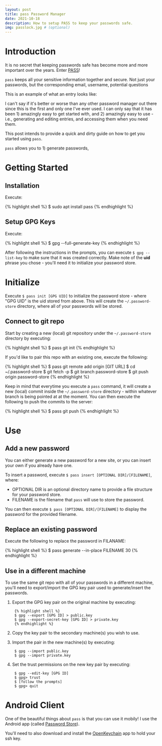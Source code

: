 ```yaml
---
layout: post
title: pass Password Manager
date: 2021-10-18
description: How to setup PASS to keep your passwords safe.
img: passlock.jpg # (optional)
---
```


# Introduction <a id="headerlink" name="pass-introduction" href="#pass-introduction" title="Permalink to this headline"></a>



It is no secret that keeping passwords safe has become more and more important
over the years. Enter [PASS](https://www.passwordstore.org/)!

`pass` keeps all your sensitive information together and secure. Not just your
passwords, but the corresponding email, username, potential questions

This is an example of what an entry looks like:



I can't say if it's better or worse than any other password manager out there
since this is the first and only one I've ever used. I can only say that it has
been 1) amazingly easy to get started with, and 2) amazingly easy to use - i.e.,
generating and editing entries, and accessing them when you need them.

This post intends to provide a quick and dirty guide on how to get you started
using `pass`.

`pass` allows you to 1) generate passwords,

# Getting Started <a id="headerlink" name="pass-getting-started" href="#pass-getting-started" title="Permalink to this headline"></a>

## Installation <a id="headerlink" name="pass-getting-started" href="#pass-getting-started" title="Permalink to this headline"></a>

Execute:

{% highlight shell %}
$ sudo apt install pass
{% endhighlight %}

## Setup GPG Keys <a id="headerlink" name="pass-gpg-keys" href="#pass-gpg-keys" title="Permalink to this headline"></a>

Execute:

{% highlight shell %}
$ gpg --full-generate-key
{% endhighlight %}

After following the instructions in the prompts, you can execute `$ gpg
--list-key` to make sure that it was created correctly. Make note of the **uid**
phrase you chose - you'll need it to initialize your password store.

# Initialize <a id="headerlink" name="pass-initialize" href="#pass-initialize" title="Permalink to this headline"></a>

Execute `$ pass init [GPG UID]` to initialize the password store - where "GPG
UID" is the uid stored from above. This will create the `~/.password-store`
directory, where all of your passwords will be stored.

## Connect to git repo <a id="headerlink" name="pass-git" href="#pass-git" title="Permalink to this headline"></a>

Start by creating a new (local) git repository under the `~/.password-store`
directory by executing:

{% highlight shell %}
$ pass git init
{% endhighlight %}

If you'd like to pair this repo with an existing one, execute the following:

{% highlight shell %}
$ pass git remote add origin [GIT URL]
$ cd ~/.password-store
$ git fetch -p
$ git branch password-store
$ git push origin password-store
{% endhighlight %}

Keep in mind that everytime you execute a `pass` command, it will create a new
(local) commit inside the `~/.password-store` directory - within whatever branch
is being pointed at at the moment. You can then execute the following to push
the commits to the server:

{% highlight shell %}
$ pass git push
{% endhighlight %}

# Use

## Add a new password

You can either generate a new password for a new site, or you can insert your
own if you already have one.

To insert a password, execute `$ pass insert [OPTIONAL DIR]/[FILENAME]`, where:
* OPTIONAL DIR is an optional directory name to provide a file structure for your password store.
* FILENAME is the filename that `pass` will use to store the password.

You can then execute `$ pass [OPTIONAL DIR]/[FILENAME]` to display the password
for the provided filename.

## Replace an existing password

Execute the following to replace the password in FILANAME:

{% highlight shell %}
$ pass generate --in-place FILENAME 30
{% endhighlight %}

## Use in a different machine

To use the same git repo with all of your passwords in a different machine,
you'll need to export/import the GPG key pair used to generate/insert the
passwords.

1. Export the GPG key pair on the original machine by executing:

        {% highlight shell %}
        $ gpg --export [GPG ID] > public.key
        $ gpg --export-secret-key [GPG ID] > private.key
        {% endhighlight %}

2. Copy the key pair to the secondary machine(s) you wish to use.

3. Import the pair in the new machine(s) by executing:

        $ gpg --import public.key
        $ gpg --import private.key

4. Set the trust permissions on the new key pair by executing:

        $ gpg --edit-key [GPG ID]
        $ gpg> trust
        $ [follow the prompts]
        $ gpg> quit

# Android Client <a id="headerlink" name="pass-android-client" href="#pass-android-client" title="Permalink to this headline"></a>

One of the beautiful things about `pass` is that you can use it mobily! I use
the Android app
(called
[Password Store](https://play.google.com/store/apps/details?id=dev.msfjarvis.aps&hl=en_US&gl=US)).

You'll need to also download and install
the
[OpenKeychain](https://play.google.com/store/apps/details?id=org.sufficientlysecure.keychain&hl=en_US&gl=US) app
to hold your ssh key.
